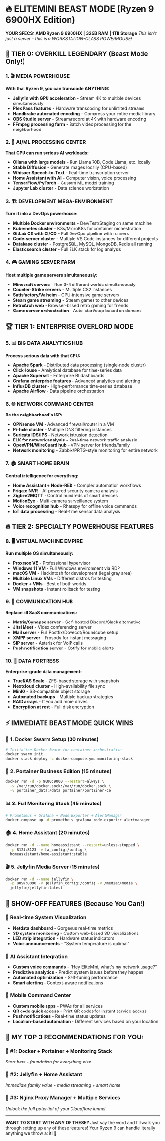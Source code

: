 # 🔥 ELITEMINI BEAST MODE (Ryzen 9 6900HX Edition)

**YOUR SPECS: AMD Ryzen 9 6900HX | 32GB RAM | 1TB Storage**
*This isn't just a server - this is a WORKSTATION-CLASS POWERHOUSE!*

## 🚀 TIER 0: OVERKILL LEGENDARY (Beast Mode Only!)

### 1. 🎬 MEDIA POWERHOUSE
**With that Ryzen 9, you can transcode ANYTHING:**
- **Jellyfin with GPU acceleration** - Stream 4K to multiple devices simultaneously
- **Plex Pass features** - Hardware transcoding for unlimited streams  
- **Handbrake automated encoding** - Compress your entire media library
- **OBS Studio server** - Stream/record at 4K with hardware encoding
- **FFmpeg processing farm** - Batch video processing for the neighborhood

### 2. 🤖 AI/ML PROCESSING CENTER
**That CPU can run serious AI workloads:**
- **Ollama with large models** - Run Llama 70B, Code Llama, etc. locally
- **Stable Diffusion** - Generate images locally (CPU-based)
- **Whisper Speech-to-Text** - Real-time transcription server
- **Home Assistant with AI** - Computer vision, voice processing
- **TensorFlow/PyTorch** - Custom ML model training
- **Jupyter Lab cluster** - Data science workstation

### 3. 🏗️ DEVELOPMENT MEGA-ENVIRONMENT  
**Turn it into a DevOps powerhouse:**
- **Multiple Docker environments** - Dev/Test/Staging on same machine
- **Kubernetes cluster** - K3s/MicroK8s for container orchestration  
- **GitLab CE with CI/CD** - Full DevOps pipeline with runners
- **Code-server cluster** - Multiple VS Code instances for different projects
- **Database cluster** - PostgreSQL, MySQL, MongoDB, Redis all running
- **Elasticsearch cluster** - Full ELK stack for log analysis

### 4. 🎮 GAMING SERVER FARM
**Host multiple game servers simultaneously:**
- **Minecraft servers** - Run 3-4 different worlds simultaneously
- **Counter-Strike servers** - Multiple CS2 instances
- **Satisfactory/Valheim** - CPU-intensive game servers
- **Steam game streaming** - Stream games to other devices
- **RetroArch web** - Browser-based retro gaming for friends
- **Game server orchestration** - Auto-start/stop based on demand

## 🏆 TIER 1: ENTERPRISE OVERLORD MODE

### 5. 📊 BIG DATA ANALYTICS HUB
**Process serious data with that CPU:**
- **Apache Spark** - Distributed data processing (single-node cluster)
- **ClickHouse** - Analytical database for time-series data
- **Apache Superset** - Enterprise BI dashboards
- **Grafana enterprise features** - Advanced analytics and alerting
- **InfluxDB cluster** - High-performance time-series database
- **Apache Airflow** - Data pipeline orchestration

### 6. 🌐 NETWORK COMMAND CENTER
**Be the neighborhood's ISP:**
- **OPNsense VM** - Advanced firewall/router in a VM
- **Pi-hole cluster** - Multiple DNS filtering instances
- **Suricata IDS/IPS** - Network intrusion detection
- **ELK for network analysis** - Real-time network traffic analysis
- **OpenVPN/WireGuard hub** - VPN server for friends/family
- **Network monitoring** - Zabbix/PRTG-style monitoring for entire network

### 7. 🏠 SMART HOME BRAIN
**Central intelligence for everything:**
- **Home Assistant + Node-RED** - Complex automation workflows
- **Frigate NVR** - AI-powered security camera analysis
- **Zigbee2MQTT** - Control hundreds of smart devices
- **MotionEye** - Multi-camera surveillance system
- **Voice recognition hub** - Rhasspy for offline voice commands
- **IoT data processing** - Real-time sensor data analysis

## 🔥 TIER 2: SPECIALTY POWERHOUSE FEATURES

### 8. 🖥️ VIRTUAL MACHINE EMPIRE
**Run multiple OS simultaneously:**
- **Proxmox VE** - Professional hypervisor
- **Windows 11 VM** - Full Windows environment via RDP
- **macOS VM** - Hackintosh for development (legal gray area)
- **Multiple Linux VMs** - Different distros for testing
- **Docker + VMs** - Best of both worlds
- **VM snapshots** - Instant rollback for testing

### 9. 📡 COMMUNICATION HUB  
**Replace all SaaS communications:**
- **Matrix/Synapse server** - Self-hosted Discord/Slack alternative
- **Jitsi Meet** - Video conferencing server
- **Mail server** - Full Postfix/Dovecot/Roundcube setup
- **XMPP server** - Prosody for instant messaging
- **SIP server** - Asterisk for VoIP calls
- **Push notification server** - Gotify for mobile alerts

### 10. 💾 DATA FORTRESS
**Enterprise-grade data management:**
- **TrueNAS Scale** - ZFS-based storage with snapshots
- **Nextcloud cluster** - High-availability file sync
- **MinIO** - S3-compatible object storage
- **Automated backups** - Multiple backup strategies
- **RAID arrays** - If you add more drives
- **Encryption at rest** - Full disk encryption

## ⚡ IMMEDIATE BEAST MODE QUICK WINS

### 🐳 **1. Docker Swarm Setup (30 minutes)**
```bash
# Initialize Docker Swarm for container orchestration
docker swarm init
docker stack deploy -c docker-compose.yml monitoring-stack
```

### 🎯 **2. Portainer Business Edition (15 minutes)**
```bash
docker run -d -p 9000:9000 --restart=always \
  -v /var/run/docker.sock:/var/run/docker.sock \
  -v portainer_data:/data portainer/portainer-ce
```

### 📊 **3. Full Monitoring Stack (45 minutes)**
```bash
# Prometheus + Grafana + Node Exporter + AlertManager
docker-compose up -d prometheus grafana node-exporter alertmanager
```

### 🏠 **4. Home Assistant (20 minutes)**
```bash
docker run -d --name homeassistant --restart=unless-stopped \
  -p 8123:8123 -v ha_config:/config \
  homeassistant/home-assistant:stable
```

### 🎬 **5. Jellyfin Media Server (15 minutes)**
```bash
docker run -d --name jellyfin \
  -p 8096:8096 -v jellyfin_config:/config -v /media:/media \
  jellyfin/jellyfin:latest
```

## 🎪 SHOW-OFF FEATURES (Because You Can!)

### 🌈 **Real-time System Visualization**
- **Netdata dashboard** - Gorgeous real-time metrics
- **3D system monitoring** - Custom web-based 3D visualizations
- **LED strip integration** - Hardware status indicators
- **Voice announcements** - "System temperature is optimal"

### 🤖 **AI Assistant Integration**
- **Custom voice commands** - "Hey EliteMini, what's my network usage?"
- **Predictive analytics** - Predict system issues before they happen
- **Automated optimization** - Self-tuning performance
- **Smart alerting** - Context-aware notifications

### 📱 **Mobile Command Center**
- **Custom mobile apps** - PWAs for all services
- **QR code quick access** - Print QR codes for instant service access
- **Push notifications** - Real-time status updates
- **Location-based automation** - Different services based on your location

## 🎯 MY TOP 3 RECOMMENDATIONS FOR YOU:

### **🥇 #1: Docker + Portainer + Monitoring Stack**
*Start here - foundation for everything else*

### **🥈 #2: Jellyfin + Home Assistant**  
*Immediate family value - media streaming + smart home*

### **🥉 #3: Nginx Proxy Manager + Multiple Services**
*Unlock the full potential of your Cloudflare tunnel*

---

**WANT TO START WITH ANY OF THESE?** 
Just say the word and I'll walk you through setting up any of these features! Your Ryzen 9 can handle literally anything we throw at it! 🚀